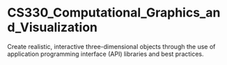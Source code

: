 # CS330_Computational_Graphics_and_Visualization
Create realistic, interactive three-dimensional objects through the use of application programming interface (API) libraries and best practices.
